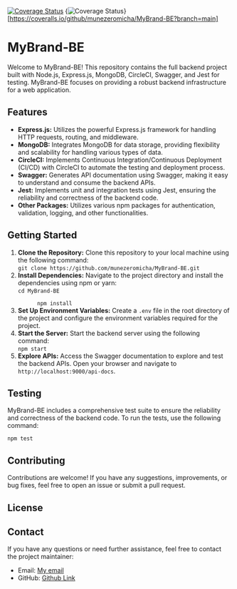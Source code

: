 [![Coverage Status](https://coveralls.io/repos/github/munezeromicha/MyBrand-BE/badge.svg?branch=main)](https://coveralls.io/github/munezeromicha/MyBrand-BE?branch=main)
{<img src="https://coveralls.io/repos/github/munezeromicha/MyBrand-BE/badge.svg?branch=main" alt="Coverage Status" />}[https://coveralls.io/github/munezeromicha/MyBrand-BE?branch=main]


<!DOCTYPE html>
<html lang="en">
<head>

</head>
<body>

<h1>MyBrand-BE</h1>

<p>Welcome to MyBrand-BE! This repository contains the full backend project built with Node.js, Express.js, MongoDB, CircleCI, Swagger, and Jest for testing. MyBrand-BE focuses on providing a robust backend infrastructure for a web application.</p>

<h2>Features</h2>

<ul>
  <li><strong>Express.js:</strong> Utilizes the powerful Express.js framework for handling HTTP requests, routing, and middleware.</li>
  <li><strong>MongoDB:</strong> Integrates MongoDB for data storage, providing flexibility and scalability for handling various types of data.</li>
  <li><strong>CircleCI:</strong> Implements Continuous Integration/Continuous Deployment (CI/CD) with CircleCI to automate the testing and deployment process.</li>
  <li><strong>Swagger:</strong> Generates API documentation using Swagger, making it easy to understand and consume the backend APIs.</li>
  <li><strong>Jest:</strong> Implements unit and integration tests using Jest, ensuring the reliability and correctness of the backend code.</li>
  <li><strong>Other Packages:</strong> Utilizes various npm packages for authentication, validation, logging, and other functionalities.</li>
</ul>

<h2>Getting Started</h2>

<ol>
  <li><strong>Clone the Repository:</strong> Clone this repository to your local machine using the following command:<br>
    <code>git clone https://github.com/munezeromicha/MyBrand-BE.git</code></li>
  <li><strong>Install Dependencies:</strong> Navigate to the project directory and install the dependencies using npm or yarn:<br>
    <code>cd MyBrand-BE<br>
      npm install</code></li>
  <li><strong>Set Up Environment Variables:</strong> Create a <code>.env</code> file in the root directory of the project and configure the environment variables required for the project.</li>
  <li><strong>Start the Server:</strong> Start the backend server using the following command:<br>
    <code>npm start</code></li>
  <li><strong>Explore APIs:</strong> Access the Swagger documentation to explore and test the backend APIs. Open your browser and navigate to <code>http://localhost:9000/api-docs</code>.</li>
</ol>

<h2>Testing</h2>

<p>MyBrand-BE includes a comprehensive test suite to ensure the reliability and correctness of the backend code. To run the tests, use the following command:</p>

<code>npm test</code>

<h2>Contributing</h2>

<p>Contributions are welcome! If you have any suggestions, improvements, or bug fixes, feel free to open an issue or submit a pull request.</p>

<h2>License</h2>


<h2>Contact</h2>

<p>If you have any questions or need further assistance, feel free to contact the project maintainer:</p>

<ul>
  <li>Email: <a href="mailto:munezeromicha@gmail.com">My email</a></li>
  <li>GitHub: <a href="https://github.com/munezeromicha">Github Link</a></li>
</ul>

</body>
</html>
